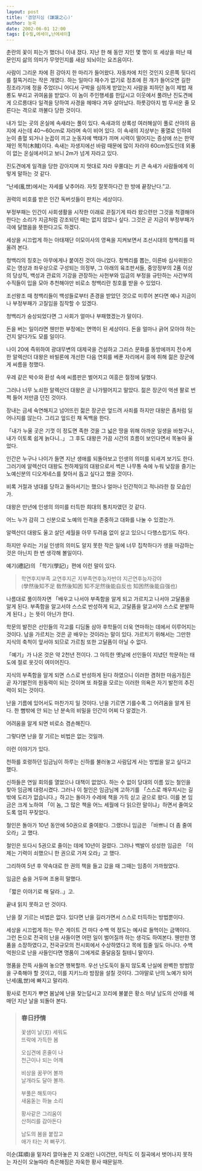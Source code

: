 ```yaml
---
layout: post
title: '겸양지심 (謙讓之心)'
author: 능곡
date: 2002-06-01 12:00
tags: [수필,에세이,난에세이]
---
```


춘란의 꽃이 피는가 했더니 이내 졌다. 지난 한 해 동안 지인 몇 명이 또 세상을 떠난 때문인지 삶의 의미가 무엇인지를 새삼 되뇌이는 요즈음이다.

사람이 그리운 차에 흰 강아지 한 마리가 들어왔다. 자동차에 치인 것인지 오른쪽 뒷다리를 절뚝거리는 작은 개였다. 하는 일마다 재수가 없기로 정초에 흰 개가 들어오면 길한 징조라기에 정을 주었더니 어디서 구박을 심하게 받았는지 사람을 피하던 놈이 제법 재롱도 부리고 귀여움을 받았다. 이 놈이 주인행세를 한답시고 이웃에서 풀려난 진도견에게 으르릉대다 일격을 당하여 사경을 헤매다 겨우 살아났다. 하룻강아지 범 무서운 줄 모른다는 격으로 까불다 당한 것이다. 

내가 있는 곳의 온실에 속새라는 풀이 있다. 속새과의 상록성 여러해살이 풀로 산야의 음지에 사는데 40～60cm로 자라며 속이 비어 있다. 이 속새의 지상부는 풍열로 인하여 눈이 충혈 되거나 눈꼽이 끼고 눈동자에 백태가 끼며 시력이 떨어지는 증상에 쓰는 한약재인 목적(木賊)이다. 속새는 자생지에선 바람 때문에 많이 자라야 60cm정도인데 외풍이 없는 온실에서이고 보니 2m가 넘게 자라고 있다.

진도견에게 일격을 당한 강아지며 지 멋대로 자라 우쭐대는 키 큰 속새가 사람들에게 이렇게 말하는 것 같다.

“난세(亂世)에서는 자세를 낮추어라. 자칫 잘못하다간 한 방에 끝장난다.”고.

권력의 비호를 받은 인간 독버섯들이 판치는 세상이다.

부정부패는 인간이 사회생활을 시작한 이래로 끈질기게 따라 왔으련만 그것을 척결해야 한다는 소리가 지금처럼 강조되던 때는 없지 않았나 싶다. 그것은 곧 지금이 부정부패가 극에 달했음을 뜻한다고도 하겠다.

세상을 시끄럽게 하는 아태재단 이모이사의 영욕을 지켜보면서 조선시대의 청백리를 떠올려 본다.

청백리의 칭호는 아무에게나 붙여진 것이 아니었다. 청백리를 뽑는, 이른바 심사위원으로는 영상과 좌우상으로 구성되는 의정부, 그 아래의 육조판서들, 중앙정부의 2품 이상의 당상직, 백성과 관료의 기강을 관장하는 사헌부와 임금의 부정을 규탄하는 사간부의 수직들이 입을 모아 추천해야만 비로소 청백리란 칭호를 받을 수 있었다.

조선왕조 때 청백리들이 백성들로부터 존경을 받았던 것으로 미루어 본다면 예나 지금이나 부정부패가 고질임을 짐작할 수 있겠다.

청백리가 숭상되었다면 그 사회가 얼마나 부패했겠는가 말이다.

돈을 버는 일이라면 웬만한 부정에는 면역이 된 세상이다. 돈을 얼마나 긁어 모아야 하는 건지 알다가도 모를 일이다.

나이 20에 즉위하여 광대무변의 대제국을 건설하고 그리스 문화를 동방에까지 전수케 한 알렉산더 대왕은 바빌론에 개선한 다음 연회를 베푼 자리에서 흥에 취해 젊은 장군에게 씨름을 청했다.

우레 같은 박수와 환성 속에 씨름판은 벌어지고 여흥은 절정에 달했다.

그러나 너무 노쇠한 알렉산더 대왕은 곧 나가떨어지고 말았다. 젊은 장군이 억센 팔로 번쩍 들어 저만큼 던진 것이다.

장내는 금세 숙연해지고 넘어뜨린 젊은 장군은 엎드려 사죄를 하지만 대왕은 좀처럼 일어나지를 않는다. 그리고 엎드린 채 독백을 한다.

「내가 누울 곳은 기껏 이 정도면 족한 것을 그 넓은 땅을 위해 아까운 일생을 바쳤구나, 내가 이토록 쉽게 늙다니..」 그 후도 대왕은 가끔 시간의 흐름이 보인다면서 목놓아 울었다.

인간은 누구나 나이가 들면 지난 생애를 되돌아보고 인생의 의미를 되새겨 보기도 한다. 그러기에 알렉산더 대왕도 천하제일의 대왕으로서 썩은 나무통 속에 누워 낮잠을 즐기는 노예신분의 디오게네스를 찾아서 돕고 싶다고 했을 것이다.

비록 거절과 냉대를 당하고 돌아서기는 했으나 얼마나 인간적이고 적나라한 참 모습인가.

대왕은 만년에 인생의 의미를 터득한 희대의 통치자였던 것 같다.

어느 누가 감히 그 신분으로 노예의 인격을 존중하고 대화를 나눌 수 있겠는가.

알렉산더 대왕도 울고 살던 세월을 아무 두려움 없이 살고 있으니 다행스럽기도 하다.

하지만 우리는 기실 인생의 의미도 알지 못한 작은 일에 너무 집착하다가 생을 마감하는 것은 아닌지 한 번 생각해 볼일이다.

예기(禮記)의 「학기(學記)」편에 이런 말이 있다.

>학연후지부족 교연후지곤 지부족연후능자반야 지곤연후능자강야<br />
>(學然後知不足 敎然後知困 知不足然後能自反也 知困然後能自强也)

나름대로 풀이하자면 「배우고 나서야 부족함을 알게 되고 가르치고 나서야 고달픔을 알게 된다. 부족함을 알고서야 스스로 반성하게 되고, 고달픔을 알고서야 스스로 분발하게 된다.」는 뜻이 아닌가 한다.

학문의 발전은 선인들의 각고를 디딤돌 삼아 후학들이 더욱 연마하는 데에서 이루어지는 것이다. 남을 가르치는 것은 곧 배우는 것이라는 말이 있다. 가르치기 위해서는 그만한 지식의 축척이 앞서야 되므로 가르침 또한 고달픔이 아닐 수 없다. 

「예기」가 나온 것은 약 2천년 전이다. 그 아득한 옛날에 선인들이 지녔던 학문하는 태도에 절로 옷깃이 여미어진다.

지식의 부족함을 알게 되면 스스로 반성하게 된다 하였으니 이러한 겸허한 마음가짐은 곧 자기발전의 원동력이 되는 것이며 또 좌절을 모르는 이러한 의욕은 자기 발전의 추진력이 되는 것이다.

난을 기름에 있어서도 마찬가지 일 것이다. 난을 기르면 기를수록 그 어려움을 알게 된다. 한 뼘밖에 안 되는 난 분속의 비밀을 인간이 어찌 다 알겠는가.

어려움을 알게 되면 비로소 겸손해진다.

그렇다면 난을 잘 기르는 비법은 없는 것일까.

이런 이야기가 있다.

천하를 호령하던 임금님이 하루는 신하를 불러놓고 사람답게 사는 방법을 알고 싶다고 했다.

신하들은 연일 회의를 열었으나 대책이 없었다. 하는 수 없이 당대의 이름 있는 철인을 찾아 임금께 대령시켰다. 그러나 이 철인은 임금님께 고하기를 「스스로 깨우치시는 길밖에 도리가 없습니다.」하고는 돌아가 수레에 책을 가득 싣고 궁으로 왔다. 이를 본 임금은 크게 노하여 「이 놈, 그 많은 책을 어느 세월에 다 읽으란 말이냐」하면서 줄여오도록 엄히 꾸짖었다.

철인은 돌아가 10년 동안에 50권으로 줄여왔다. 그랬더니 임금은 「바쁘니 더 좀 줄여 오라」고 했다.

철인은 또다시 5권으로 줄이는 데에 10년이 걸렸다. 그러나 백발이 성성한 임금은 「이제는 기력이 쇠했으니 한 권으로 가져 오라」고 했다.

그리하여 5년 후 약속대로 한 권의 책을 들고 갔을 때 그때는 임종이 가까웠었다.

임금은 숨을 거두며 조용히 말했다.

「짧은 이야기로 해 달라..」고. 

끝내 읽지 못하고 만 것이다.

난을 잘 기르는 비법은 없다. 있다면 난을 길러가면서 스스로 터득하는 방법뿐이다.

세상을 시끄럽게 하는 무슨 게이트 건 마다 수백 억 정도는 예사로 들먹이는 금액이다. 그런 돈으로 전국의 난을 사들이면 어떤 일이 벌어질까 하는 생각도 하여본다. 웬만한 명품을 소장하였다고, 전국규모의 전시회에서 수상하였다고 목에 힘줄 일도 아니다. 수백억원으로 난을 사들인다면 명품이 그에게로 줄달음질 칠테니 말이다.

명품을 잔뜩 사들여 놓으면 행복할까. 우선 난도둑이 들지 않도록 난실에 완벽한 방범망을 구축해야 할 것이고, 이를 지키느라 밤잠을 설칠 것이다.
그야말로 난의 노예가 되어 난세(亂世)에 빠지고 말리라. 

황사로 천지가 뿌연 봄날에 난을 찾는답시고 꼬리에 불붙은 황소 마냥 남도의 산야를 헤매던 지난 날을 되돌아 본다.

> ### 春日抒情
>
>꽃샘이 날(刃) 세워도<br>
>뜨락에 가득한 봄
>
>오십견에 혼줄이 나<br>
>천근이나 되는 어깨
>
>비상을 꿈꾸어 볼까<br>
>날개라도 달아 볼까.
>
>부풀은 해토마다<br>
>새움돋는 하늘 소리
>
>황사같은 그리움이<br>
>산허리를 감아돈다
>
>남도의 봄을 붙잡고<br>
>애가 타는 저 뻐꾸기.

이순(耳順)을 밑자리 깔아놓은 지 오래인 나이건만, 아직도 이 질곡에서 벗어나지 못하는 자신이 오늘따라 측은해짐은 자욱한 황사 때문일까.
